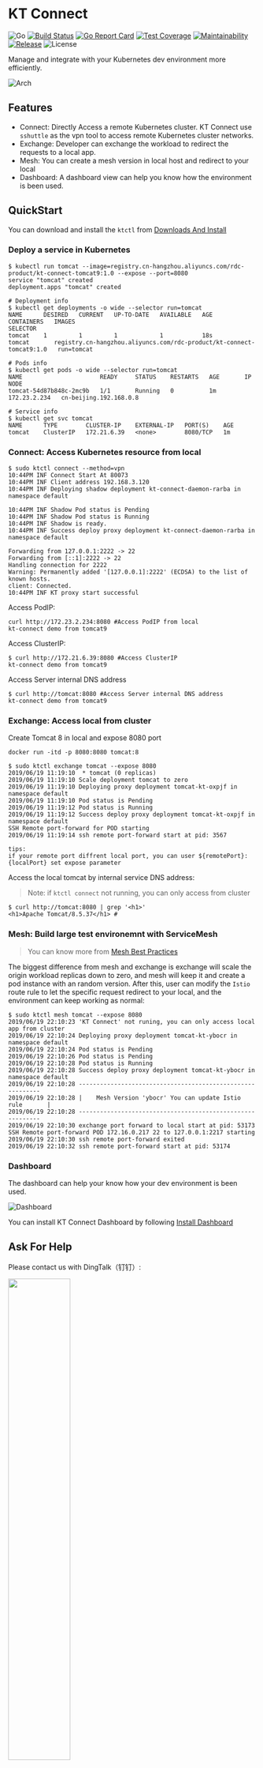 KT Connect
===========

![Go](https://github.com/alibaba/kt-connect/workflows/Go/badge.svg)
[![Build Status](https://travis-ci.org/alibaba/kt-connect.svg?branch=master)](https://travis-ci.org/alibaba/kt-connect)
[![Go Report Card](https://goreportcard.com/badge/github.com/alibaba/kt-connect)](https://goreportcard.com/report/github.com/alibaba/kt-connect)
[![Test Coverage](https://api.codeclimate.com/v1/badges/eb13b3946784bd7c67cc/test_coverage)](https://codeclimate.com/github/alibaba/kt-connect/test_coverage)
[![Maintainability](https://api.codeclimate.com/v1/badges/eb13b3946784bd7c67cc/maintainability)](https://codeclimate.com/github/alibaba/kt-connect/maintainability)
[![Release](https://img.shields.io/github/release/alibaba/kt-connect.svg?style=flat-square)](https://img.shields.io/github/release/alibaba/kt-connect.svg?style=flat-square)
![License](https://img.shields.io/github/license/alibaba/kt-connect.svg)

Manage and integrate with your Kubernetes dev environment more efficiently.

![Arch](./docs/media/arch.png)

## Features

* Connect: Directly Access a remote Kubernetes cluster. KT Connect use `sshuttle` as the vpn tool to access remote Kubernetes cluster networks.
* Exchange: Developer can exchange the workload to redirect the requests to a local app.
* Mesh: You can create a mesh version in local host and redirect to your local
* Dashboard: A dashboard view can help you know how the environment is been used.

## QuickStart

You can download and install the `ktctl` from [Downloads And Install](https://rdc-incubator.github.io/kt-docs/#/downloads)

### Deploy a service in Kubernetes

```
$ kubectl run tomcat --image=registry.cn-hangzhou.aliyuncs.com/rdc-product/kt-connect-tomcat9:1.0 --expose --port=8080
service "tomcat" created
deployment.apps "tomcat" created

# Deployment info
$ kubectl get deployments -o wide --selector run=tomcat
NAME      DESIRED   CURRENT   UP-TO-DATE   AVAILABLE   AGE       CONTAINERS   IMAGES                                                                 SELECTOR
tomcat    1         1         1            1           18s       tomcat       registry.cn-hangzhou.aliyuncs.com/rdc-product/kt-connect-tomcat9:1.0   run=tomcat

# Pods info
$ kubectl get pods -o wide --selector run=tomcat
NAME                      READY     STATUS    RESTARTS   AGE       IP             NODE
tomcat-54d87b848c-2mc9b   1/1       Running   0          1m        172.23.2.234   cn-beijing.192.168.0.8

# Service info
$ kubectl get svc tomcat
NAME      TYPE        CLUSTER-IP    EXTERNAL-IP   PORT(S)    AGE
tomcat    ClusterIP   172.21.6.39   <none>        8080/TCP   1m
```

### Connect: Access Kubernetes resource from local

```
$ sudo ktctl connect --method=vpn
10:44PM INF Connect Start At 80073
10:44PM INF Client address 192.168.3.120
10:44PM INF Deploying shadow deployment kt-connect-daemon-rarba in namespace default

10:44PM INF Shadow Pod status is Pending
10:44PM INF Shadow Pod status is Running
10:44PM INF Shadow is ready.
10:44PM INF Success deploy proxy deployment kt-connect-daemon-rarba in namespace default

Forwarding from 127.0.0.1:2222 -> 22
Forwarding from [::1]:2222 -> 22
Handling connection for 2222
Warning: Permanently added '[127.0.0.1]:2222' (ECDSA) to the list of known hosts.
client: Connected.
10:44PM INF KT proxy start successful
```

Access PodIP:

```
curl http://172.23.2.234:8080 #Access PodIP from local
kt-connect demo from tomcat9
```

Access ClusterIP:

```
$ curl http://172.21.6.39:8080 #Access ClusterIP
kt-connect demo from tomcat9
```

Access Server internal DNS address

```
$ curl http://tomcat:8080 #Access Server internal DNS address
kt-connect demo from tomcat9
```

### Exchange: Access local from cluster

Create Tomcat 8 in local and expose 8080 port

```
docker run -itd -p 8080:8080 tomcat:8
```

```
$ sudo ktctl exchange tomcat --expose 8080
2019/06/19 11:19:10  * tomcat (0 replicas)
2019/06/19 11:19:10 Scale deployment tomcat to zero
2019/06/19 11:19:10 Deploying proxy deployment tomcat-kt-oxpjf in namespace default
2019/06/19 11:19:10 Pod status is Pending
2019/06/19 11:19:12 Pod status is Running
2019/06/19 11:19:12 Success deploy proxy deployment tomcat-kt-oxpjf in namespace default
SSH Remote port-forward for POD starting
2019/06/19 11:19:14 ssh remote port-forward start at pid: 3567
```

```
tips:
if your remote port diffrent local port, you can user ${remotePort}:{localPort} set expose parameter
```

Access the local tomcat by internal service DNS address:

> Note: if `ktctl connect` not running, you can only access from cluster

```
$ curl http://tomcat:8080 | grep '<h1>'
<h1>Apache Tomcat/8.5.37</h1> #
```

### Mesh: Build large test environemnt with ServiceMesh

> You can know more from [Mesh Best Practices](https://rdc-incubator.github.io/kt-docs/#/guide/mesh)

The biggest difference from mesh and exchange is exchange will scale the origin workload replicas down to zero, and mesh will keep it and create a pod instance with an random version. After this, user can modify the `Istio` route rule to let the specific request redirect to your local, and the environment can keep working as normal:

```
$ sudo ktctl mesh tomcat --expose 8080
2019/06/19 22:10:23 'KT Connect' not runing, you can only access local app from cluster
2019/06/19 22:10:24 Deploying proxy deployment tomcat-kt-ybocr in namespace default
2019/06/19 22:10:24 Pod status is Pending
2019/06/19 22:10:26 Pod status is Pending
2019/06/19 22:10:28 Pod status is Running
2019/06/19 22:10:28 Success deploy proxy deployment tomcat-kt-ybocr in namespace default
2019/06/19 22:10:28 -----------------------------------------------------------
2019/06/19 22:10:28 |    Mesh Version 'ybocr' You can update Istio rule       |
2019/06/19 22:10:28 -----------------------------------------------------------
2019/06/19 22:10:30 exchange port forward to local start at pid: 53173
SSH Remote port-forward POD 172.16.0.217 22 to 127.0.0.1:2217 starting
2019/06/19 22:10:30 ssh remote port-forward exited
2019/06/19 22:10:32 ssh remote port-forward start at pid: 53174
```

### Dashboard

The dashboard can help your know how your dev environment is been used.

![Dashboard](./docs/media/dashboard-demo.png)

You can install KT Connect Dashboard by following [Install Dashboard](https://rdc-incubator.github.io/kt-docs/#/guide/dashboard)

## Ask For Help

Please contact us with DingTalk（钉钉）:

<img src="https://virtual-environment.oss-cn-zhangjiakou.aliyuncs.com/image/dingtalk-group-en-us.jpg" width="50%"></img>

## Release Notes

### 0.0.12

> Release At 2020-03-08

* add `run` command to support expose local service
* add mesh/exchange port mapping usage
* fixed, random local ssh port cal issue

### 0.0.11

> Release At 2020-02-27

* fixed command not exit issue.
* add `check` command to help check local denpendencies
* add `dashboard` command to to install and open dashboard in local
* add support to access service with <servicename>.<namespace>

### 0.0.10

> Release At 2020-02-02

* Options adaptor windows system
* Add `--dump2hosts` options to support socks5 use

### 0.0.9

> Release At 2020-01-16

* Support Service Name as dns address
* Make sure shadow is clean up after command exit

### 0.0.8

> Release At 2019-12-13

* Add windows native support
* Add idea support

### 0.0.7

> Release At 2019-12-05

* Add oidc plugin to support TKE
* Add socks5 method to support WSL
* Fixed issue when node.Spec.PodCIRD dynamic cal CIRD

### 0.0.6

> Release At 2019-10-01

* Fixed clusterIP cidr missing.
* Rename docker images address.

### 0.0.5

> Release At 2019-10-09

* Add dashboard and api server source code

### 0.0.4

> Release At 2019-06-26

* Support KT Connect Dashboard

### 0.0.3

> Release At 2019-06-19

* Add `mesh` command to support istio network rule

### 0.0.2

> Release At 2019-06-19

* Fixed issue if istio inject is enable in namespace, and the request can't redirect to local
* Support exchange run standalone.

### 0.0.1

> Release At 2019-06-18

* split command to `connect` and `exchange`.
* support mutil exchange.
